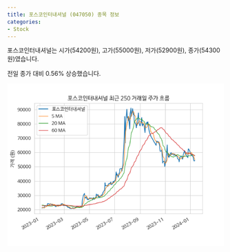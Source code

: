 ```yaml
---
title: 포스코인터내셔널 (047050) 종목 정보
categories:
- Stock
---
```


포스코인터내셔널는 시가(54200원), 고가(55000원), 저가(52900원), 종가(54300원)였습니다.

전일 종가 대비 0.56% 상승했습니다.

<!-- more -->

![047050](/assets/stock_images/047050.png)